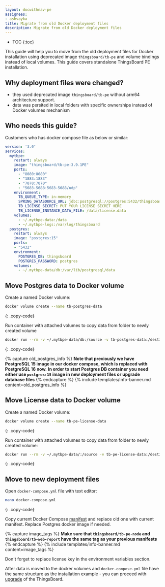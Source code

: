 ```yaml
---
layout: docwithnav-pe
assignees:
- ashvayka
title: Migrate from old Docker deployment files
description: Migrate from old Docker deployment files
---
```


* TOC
{:toc}


This guide will help you to move from the old deployment files for Docker installation using deprecated image `thingsboard/tb-pe` and volume bindings instead of local volumes. 
This guide covers standalone ThingsBoard PE installation. 

## Why deployment files were changed? 

- they used deprecated image `thingsboard/tb-pe` without arm64 architecture support.
- data was persited in local folders with specific ownerships instead of Docker volumes mechanism

## Who needs this guide?

Customers who has docker compose file as below or similar:

```yml
version: '3.0'
services:
  mytbpe:
    restart: always
    image: "thingsboard/tb-pe:3.9.1PE"
    ports:
      - "8080:8080"
      - "1883:1883"
      - "7070:7070"
      - "5683-5688:5683-5688/udp"
    environment:
      TB_QUEUE_TYPE: in-memory
      SPRING_DATASOURCE_URL: jdbc:postgresql://postgres:5432/thingsboard
      TB_LICENSE_SECRET: PUT_YOUR_LICENSE_SECRET_HERE
      TB_LICENSE_INSTANCE_DATA_FILE: /data/license.data
    volumes:
      - ~/.mytbpe-data:/data
      - ~/.mytbpe-logs:/var/log/thingsboard
  postgres:
    restart: always
    image: "postgres:15"
    ports:
    - "5432"
    environment:
      POSTGRES_DB: thingsboard
      POSTGRES_PASSWORD: postgres
    volumes:
      - ~/.mytbpe-data/db:/var/lib/postgresql/data
```

## Move Postgres data to Docker volume

Create a named Docker volume:

```bash
docker volume create --name tb-postgres-data
```
{: .copy-code}

Run container with attached volumes to copy data from folder to newly created volume

```bash
docker run --rm -v ~/.mytbpe-data/db:/source -v tb-postgres-data:/destination alpine sh -c "cp -rp /source/* /destination/"
```
{: .copy-code}

{% capture old_postgres_info %}
**Note that previously we have PostgreSQL 15 image in our docker compose, which is replaced with PostgreSQL 16 now.**
**In order to start Postgres DB container you need either use `postgres:15` image in new deployment files or upgrade database files**
{% endcapture %}
{% include templates/info-banner.md content=old_postgres_info %}

## Move License data to Docker volume

Create a named Docker volume:

```bash
docker volume create --name tb-pe-license-data
```
{: .copy-code}

Run container with attached volumes to copy data from folder to newly created volume:

```bash
docker run --rm -v ~/.mytbpe-data/:/source -v tb-pe-license-data:/destination alpine sh -c "cp -a /source/license.data /destination/ && chown 799:799 /destination/license.data"
```
{: .copy-code}

## Move to new deployment files

Open `docker-compose.yml` file with text editor:

```bash
nano docker-compose.yml
```
{: .copy-code}

Copy current Docker Compose [manifest](https://docs.sensef.ru/docs/user-guide/install/pe/docker/#step-2-choose-thingsboard-queue-service) and replace old one with current manifest. Replace Postgres docker image if needed. 

{% capture image_tags %}
**Make sure that `thingsboard/tb-pe-node` and `thingsboard/tb-web-report` have the same tag as your previous manifests**
{% endcapture %}
{% include templates/info-banner.md content=image_tags %}

Don't forget to replace license key in the environment variables section.

After data is moved to the docker volumes and `docker-compose.yml` file have the same structure as the installation example - you can proceed with [upgrade](https://docs.sensef.ru/docs/user-guide/install/pe/docker/#upgrading) of the ThingsBoard. 